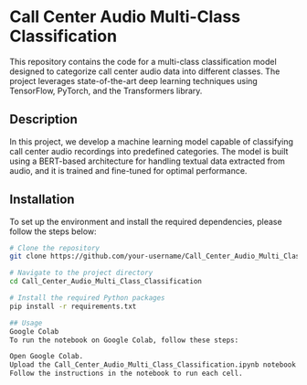 # Call Center Audio Multi-Class Classification

This repository contains the code for a multi-class classification model designed to categorize call center audio data into different classes. The project leverages state-of-the-art deep learning techniques using TensorFlow, PyTorch, and the Transformers library.

## Description

In this project, we develop a machine learning model capable of classifying call center audio recordings into predefined categories. The model is built using a BERT-based architecture for handling textual data extracted from audio, and it is trained and fine-tuned for optimal performance.

## Installation

To set up the environment and install the required dependencies, please follow the steps below:

```bash
# Clone the repository
git clone https://github.com/your-username/Call_Center_Audio_Multi_Class_Classification.git

# Navigate to the project directory
cd Call_Center_Audio_Multi_Class_Classification

# Install the required Python packages
pip install -r requirements.txt

## Usage
Google Colab
To run the notebook on Google Colab, follow these steps:

Open Google Colab.
Upload the Call_Center_Audio_Multi_Class_Classification.ipynb notebook to Colab.
Follow the instructions in the notebook to run each cell.
